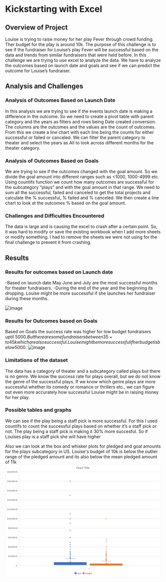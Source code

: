 # Kickstarting with Excel
## Overview of Project
Louise is trying to raise money for her play Fever through crowd funding. Ther budget for the play is around 10k. The purpose of this challenge is to see if the fundraiser for Louise’s play Fever will be successful based on the data and trends from similar fundraisers that were held before. In this challenge we are trying to use excel to analyze the data. We have to analyze the outcomes based on launch date and goals and see if we can predict the outcome for Louise’s fundraiser.

## Analysis and Challenges
### Analysis of Outcomes Based on Launch Date
In this analysis we are trying to see if the events launch date is making a difference in the outcome. So we need to create a pivot table with parent category and the years as filters and rows being Date created conversion. The columns are the outcomes and the values are the count of outcomes. From this we create a line chart with each line being the counts for either successful or failed or canceled. We can filter the parent category to theater and select the years as All to look across different months for the theater category. 

### Analysis of Outcomes Based on Goals
We are trying to see if the outcomes changed with the goal amount. So we divide the goal amount into different ranges such as <1000, 1000-4999 etc. Using countifs function we count how many outcomes are successful for the subcategory “plays” and with the goal amount in that range. We need to sum all the successful, failed and canceled to get the total projects and calculate the % successful, % failed and % canceled. We then create a line chart to look at the outcomes % based on the goal amount. 

### Challenges and Difficulties Encountered
The data is large and is causing the excel to crash after a certain point.  So, it was hard to modify or save the existing workbook when I add more sheets or modify something. I had to remove the sheets we were not using for the final challenge to prevent it from crashing. 

## Results
### Results for outcomes based on Launch date
-Based on launch date May June and July are the most successful months for theater fundraisers. 
-During the end of the year and the beginning its dropping. 
Louise might be more successful if she launches her fundraiser during these months.

![image](https://user-images.githubusercontent.com/83103493/117580757-5f06a080-b0ae-11eb-8cc9-97241b026402.png)


### Results for Outcomes based on Goals
Based on Goals the success rate was higher for low budget fundraisers uptil 5000$. But there are some fundraisers between 35+ to 45k which are also successful. Louise might be more successful if her budget is below 5000$. 
![image](https://user-images.githubusercontent.com/83103493/117580784-7776bb00-b0ae-11eb-9174-74f3f700d374.png)


### Limitations of the dataset
The data has a category of theater and a subcategory called plays but there is no genre. We know the success rate for plays overall, but we do not know the genre of the successful plays. If we know which genre plays are more successful whether its comedy or romance or thrillers etc., we can figure out even more accurately how successful Louise might be in raising money for her play.

### Possible tables and graphs 
We can see if the play being a staff pick is more successful. For this I used countifs to count the successful plays based on whether it’s a staff pick or not. The play being a staff pick is making it 30% more succesful. So if Louises play is a staff pick she will have higher 

Also we can look at the box and whisker plots for pledged and goal amounts for the plays subcategory in US. Louise's budget of 10k is below the outlier range of the pledged amount and its also below the mean pledged amount of 11k
![image](boxandwhiskers_US_plays.png)
